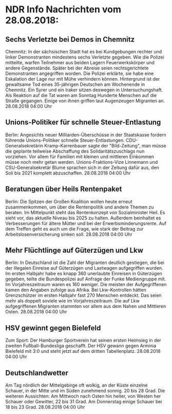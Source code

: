 # NDR Info Nachrichten vom 28.08.2018:


## Sechs Verletzte bei Demos in Chemnitz
Chemnitz: In der sächsischen Stadt hat es bei Kundgebungen rechter und linker Demonstranten mindestens sechs Verletzte gegeben. Wie die Polizei mitteilte, warfen Teilnehmer aus beiden Lagern Feuerwerkskörper und andere Gegenstände. Später bei der Abreise seien rechtsgerichtete Demonstranten angegriffen worden. Die Polizei erklärte, sie habe eine Eskalation der Lage nur mit Mühe verhindern können. Hintergrund ist der gewaltsame Tod eines 35-jährigen Deutschen am Wochenende in Chemnitz. Ein Syrer und ein Iraker sitzen deswegen in Untersuchungshaft. Als Reaktion auf die Tat waren am Sonntag Hunderte Menschen auf die Straße gegangen. Einige von ihnen griffen laut Augenzeugen Migranten an. 28.08.2018 04:00 Uhr 

## Unions-Politiker für schnelle Steuer-Entlastung
Berlin: Angesichts neuer Milliarden-Überschüsse in der Staatskasse fordern führende Unions-Politiker schnelle Steuer-Entlastungen. CDU-Generalsekretärin Kramp-Karrenbauer sagte der "Bild-Zeitung", man müsse die geplante teilweise Abschaffung des Solidaritätszuschlags nun vorziehen. Vor allem für Familien mit kleinen und mittleren Einkommen müsse noch mehr getan werden. Unions-Fraktions-Vize Linnemann und CSU-Generalsekretär Blume sprachen sich in der Zeitung dafür aus, den Soli bis 2021 komplett abzuschaffen. 28.08.2018 04:00 Uhr 

## Beratungen über Heils Rentenpaket
Berlin: Die Spitzen der Großen Koalition wollen heute erneut zusammenkommen, um über die Rentenpolitik und andere Themen zu beraten. Im Mittelpunkt steht das Rentenkonzept von Sozialminister Heil. Es sieht vor, das aktuelle Niveau bis 2025 zu halten. Außerdem beinhaltet es Verbesserungen für ältere Mütter und bei der Erwerbsminderungsrente. Auf dem Treffen geht es auch um die Frage, wie stark der Beitrag zur Arbeitslosenversicherung sinken soll. 28.08.2018 04:00 Uhr 

## Mehr Flüchtlinge auf Güterzügen und Lkw
Berlin: In Deutschland ist die Zahl der Migranten deutlich gestiegen, die bei der illegalen Einreise auf Güterzügen und Lastwagen aufgegriffen wurden. Im ersten Halbjahr habe es knapp 360 unerlaubte Einreisen in Güterzügen gegeben, teilte die Bundespolizei auf Anfrage der Funke Mediengruppe mit. Im Vorjahreszeitraum waren es 160 weniger. Die meisten der Aufgegriffenen kamen den Angaben zufolge aus Afrika. Bei Lkw-Kontrollen hätten Grenzschützer im ersten Halbjahr fast 270 Menschen entdeckt. Das seien mehr als doppelt soviele wie im Vorjahreszeitraum. Die auf Lkw aufgegriffenen Migranten stammten vor allem aus dem Nahen und Mittleren Osten. 28.08.2018 04:00 Uhr 

## HSV gewinnt gegen Bielefeld
Zum Sport:  Der Hamburger Sportverein hat seinen ersten Heimsieg in der zweiten Fußball-Bundesliga geschafft. Der HSV gewann gegen Arminia Bielefeld mit 3:0 und steht jetzt auf dem dritten Tabellenplatz. 28.08.2018 04:00 Uhr 

## Deutschlandwetter
Am Tag nördlich der Mittelgebirge oft wolkig, an der Küste einzelne Schauer, in der Mitte und im Süden zunehmend sonnig. 20 bis 28 Grad. Die weiteren Aussichten: Am Mittwoch nach Osten hin heiter, von Westen her Schauer oder Gewitter, 22 bis 31 Grad. Am Donnerstag einige Schauer bei 18 bis 23 Grad. 28.08.2018 04:00 Uhr 
